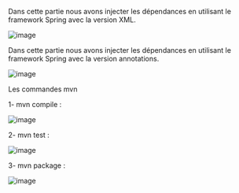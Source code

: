 Dans cette partie nous avons injecter les dépendances en utilisant le framework Spring avec la version XML.

![image](https://user-images.githubusercontent.com/101976300/161964609-d0510777-3945-449b-a432-6947a2de3a9f.png)

Dans cette partie nous avons injecter les dépendances en utilisant le framework Spring avec la version annotations.

![image](https://user-images.githubusercontent.com/101976300/161965699-c2c9855e-0f5e-4b85-b3b1-224c95a023ea.png)

Les commandes mvn 

1- mvn compile :

![image](https://user-images.githubusercontent.com/101976300/161967963-26ecf6b5-a5e6-48e1-9391-78126606bf5c.png)

2- mvn test :

![image](https://user-images.githubusercontent.com/101976300/161968111-ab5d17a1-c614-4817-b19c-2a8bec4dfa9a.png)

3- mvn package :

![image](https://user-images.githubusercontent.com/101976300/161968467-7a9ad1f2-8171-4288-9f23-ac5009b60839.png)




